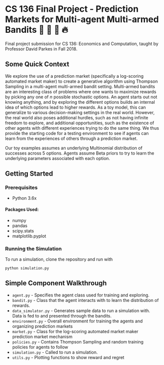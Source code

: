 # CS 136 Final Project - Prediction Markets for Multi-agent Multi-armed Bandits :muscle: :muscle: :muscle: :fire:
Final project submission for CS 136: Economics and Computation, taught by Professor David Parkes in Fall 2018.  

## Some Quick Context  
We explore the use of a prediction market (specifically a log-scoring automated market maker) to create a generative algorithm using Thompson Sampling in a multi-agent multi-armed bandit setting. Multi-armed bandits are an interesting class of problems where one wants to maximize rewards by picking any one of $n$ possible stochastic options. An agent starts out not knowing anything, and by exploring the different options builds an internal idea of which options lead to higher rewards. As a toy model, this can generalize to various decision-making settings in the real world. However, the real world also poses additional hurdles, such as not having infinite freedom to explore, and additional opportunities, such as the existence of other agents with different experiences trying to do the same thing. We thus provide the starting code for a testing environment to see if agents can learn from the experiences of others through a prediction market.  

Our toy examples assumes an underlying Multinomial distribution of successes across $5$ options. Agents assume Beta priors to try to learn the underlying parameters associated with each option.  

## Getting Started  

### Prerequisites  
* Python 3.6x  

#### Packages Used:
* numpy  
* pandas  
* scipy.stats  
* matplotlib.pyplot  

### Running the Simulation  
To run a simulation, clone the repository and run with
```
python simulation.py  
```

## Simple Component Walkthrough  
* `agent.py` - Specifies the agent class used for training and exploring.  
* `bandit.py` - Class that the agent interacts with to learn the distribution of rewards.  
* `data_simulator.py` - Generates sample data to run a simulation with. Data is fed to and presented through the bandits.  
* `environment.py` - Overall environment for training the agents and organizing prediction markets  
* `market.py` - Class for the log-scoring automated market maker prediction market mechanism  
* `policies.py` - Contains Thompson Sampling and random training policies for agents to follow  
* `simulation.py` - Called to run a simulation.  
* `utils.py`  - Plotting functions to show reward and regret  


